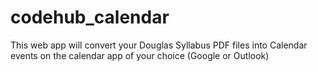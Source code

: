 # codehub_calendar

This web app will convert your Douglas Syllabus PDF files into Calendar events on the calendar app of your choice (Google or Outlook)

